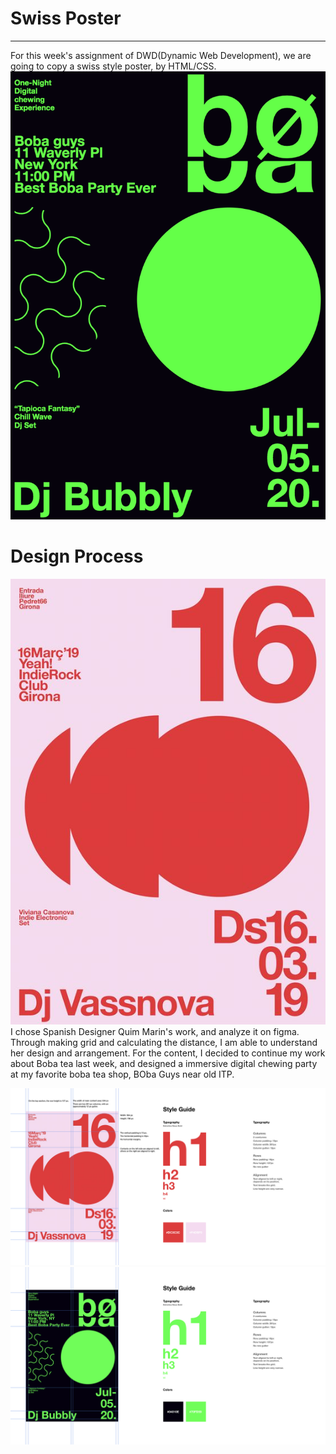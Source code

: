 # Swiss Poster
---
For this week's assignment of DWD(Dynamic Web Development), we are going to copy a swiss style poster, by HTML/CSS.
![My poster website](https://github.com/wenchen1114/DWD-week2/blob/master/poster.png)

# Design Process
![Original poster](https://github.com/wenchen1114/DWD-week2/blob/master/example.jpg)
I chose Spanish Designer Quim Marin's work, and analyze it on figma. Through making grid and calculating the distance, I am able to understand her design and arrangement. For the content, I decided to continue my work about Boba tea last week, and designed a immersive digital chewing party at my favorite boba tea shop, BOba Guys near old ITP.

![Poster analyze](https://github.com/wenchen1114/DWD-week2/blob/master/Frame%201.jpg)
![My version of design](https://github.com/wenchen1114/DWD-week2/blob/master/Frame%202.jpg)

